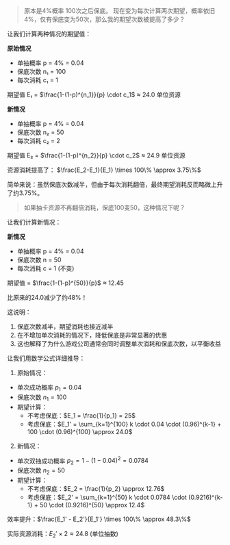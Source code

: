 > 原本是4%概率 100次之后保底。 现在变为每次计算两次期望，概率依旧4%，仅有保底变为50次，那么我的期望次数被提高了多少？

让我们计算两种情况的期望值：

**原始情况**
- 单抽概率 p = 4% = 0.04
- 保底次数 n₁ = 100
- 每次消耗 c₁ = 1

期望值 E₁ = $\frac{1-(1-p)^{n_1}}{p} \cdot c_1$ ≈ 24.0 单位资源

**新情况**
- 单抽概率 p = 4% = 0.04
- 保底次数 n₂ = 50
- 每次消耗 c₂ = 2

期望值 E₂ = $\frac{1-(1-p)^{n_2}}{p} \cdot c_2$ ≈ 24.9 单位资源

资源消耗提高了：
$\frac{E_2-E_1}{E_1} \times 100\% \approx 3.75\%$

简单来说：虽然保底次数减半，但由于每次消耗翻倍，最终期望消耗反而略微上升了约3.75%。


> 如果抽卡资源不再翻倍消耗，保底100变50，这种情况下呢？

让我们计算新情况：

**新情况**
- 单抽概率 p = 4% = 0.04
- 保底次数 n = 50
- 每次消耗 c = 1 (不变)

期望值 = $\frac{1-(1-p)^{50}}{p}$ ≈ 12.45

比原来的24.0减少了约48%！

这说明：
1. 保底次数减半，期望消耗也接近减半
2. 在不增加单次消耗的情况下，降低保底是非常显著的优惠
3. 这也解释了为什么游戏公司通常会同时调整单次消耗和保底次数，以平衡收益








让我们用数学公式详细推导：

1. 原始情况：
- 单次成功概率 $p_1 = 0.04$
- 保底次数 $n_1 = 100$
- 期望计算：
  - 不考虑保底：$E_1 = \frac{1}{p_1} = 25$
  - 考虑保底：$E_1' = \sum_{k=1}^{100} k \cdot 0.04 \cdot (0.96)^{k-1} + 100 \cdot (0.96)^{100} \approx 24.0$

2. 新情况：
- 单次双抽成功概率 $p_2 = 1-(1-0.04)^2 = 0.0784$
- 保底次数 $n_2 = 50$
- 期望计算：
  - 不考虑保底：$E_2 = \frac{1}{p_2} \approx 12.76$
  - 考虑保底：$E_2' = \sum_{k=1}^{50} k \cdot 0.0784 \cdot (0.9216)^{k-1} + 50 \cdot (0.9216)^{50} \approx 12.4$

效率提升：$\frac{E_1' - E_2'}{E_1'} \times 100\% \approx 48.3\%$

实际资源消耗：$E_2' \times 2 \approx 24.8$ (单位抽数)
